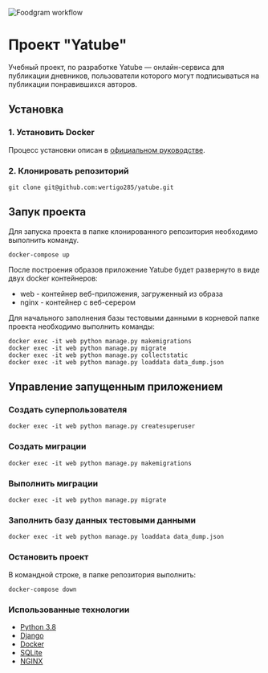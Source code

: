 
![Foodgram workflow](https://github.com/wertigo285/yatube/workflows/yatube/badge.svg)
# Проект "Yatube"


Учебный проект, по разработке Yatube — онлайн-сервиса для публикации дневников, пользователи которого могут подписываться на публикации понравившихся авторов.


## Установка

### 1. Установить Docker

Процесс установки описан в [официальном руководстве](https://docs.docker.com/engine/install/).

### 2. Клонировать репозиторий

```
git clone git@github.com:wertigo285/yatube.git 
```


## Запук проекта

Для запуска проекта в папке клонированного репозитория необходимо выполнить команду.

```
docker-compose up
```

После построения образов приложение Yatube будет развернуто в виде двух docker контейнеров:
* web - контейнер веб-приложения, загруженный из образа
* nginx - контейнер с веб-серером


Для начального заполнения базы тестовыми данными в корневой папке проекта необходимо выполнить команды:
```
docker exec -it web python manage.py makemigrations
docker exec -it web python manage.py migrate
docker exec -it web python manage.py collectstatic
docker exec -it web python manage.py loaddata data_dump.json
```


## Управление запущенным приложением

### Создать суперпользователя
```
docker exec -it web python manage.py createsuperuser
```

### Создать миграции
```
docker exec -it web python manage.py makemigrations
```

### Выполнить миграции
```
docker exec -it web python manage.py migrate
```

### Заполнить базу данных тестовыми данными
```
docker exec -it web python manage.py loaddata data_dump.json 
```

### Остановить проект
В командной строке, в папке репозитория выполнить:
```
docker-compose down
```
### Использованные технологии

* [Python 3.8](https://www.python.org/)
* [Django](https://www.djangoproject.com/)
* [Docker](https://www.docker.com/)
* [SQLite](https://www.sqlite.org/)
* [NGINX](https://nginx.org/)
